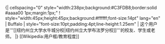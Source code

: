 {| cellspacing="0" style="width:238px;background:#C3FDB8;border:solid #aaaa00 1px;margin:1px;"
! style="width:45px;height:45px;background:#ffffff;font-size:14pt" lang="en" | Buffalo
| style="font-size:10pt;padding:4pt;line-height:1.25em" | 这个用户是'''[[纽约州立大学水牛城分校|纽约州立大学布法罗分校]]'''的校友、学生或老师。
|}
<noinclude>
[[Wikipedia:用户框/教育程度]]
</noinclude>